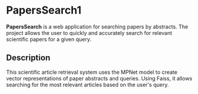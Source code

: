 # PapersSearch1

**PapersSearch** is a web application for searching papers by abstracts. The project allows the user to quickly and accurately search for relevant scientific papers for a given query.

## Description

This scientific article retrieval system uses the MPNet model to create vector representations of paper abstracts and queries. Using Faiss, it allows searching for the most relevant articles based on the user's query.

